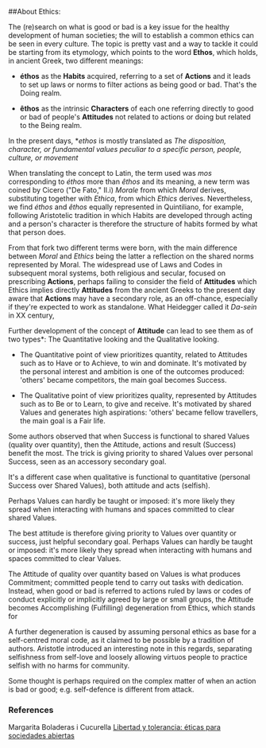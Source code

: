 ##About Ethics:

The (re)search on what is good or bad is a key issue for the healthy development of human societies; the will to establish a common ethics can be seen in every culture. The topic is pretty vast and a way to tackle it could be starting from its etymology, which points to the word **Ethos**, which holds, in ancient Greek, two different meanings:

* **éthos** as the **Habits** acquired, referring to a set of **Actions** and it leads to set up laws or norms to filter actions as being good or bad. That's the Doing realm.

* **êthos** as the intrinsic **Characters** of each one referring directly to good or bad of people's **Attitudes** not related to actions or doing but related to the Being realm. 

In the present days, **ethos* is mostly translated as *The disposition, character, or fundamental values peculiar to a specific person, people, culture, or movement*

When translating the concept to Latin, the term used was *mos* corresponding to *éthos* more than *êthos* and its meaning, a new term was coined by Cicero ("De Fato," II.i) *Morale* from which *Moral* derives, substituting together with *Ethica*, from which *Ethics* derives. Nevertheless, we find *éthos* and *êthos* equally represented in Quintiliano, for example, following Aristotelic tradition in which Habits are developed through acting and a person's character is therefore the structure of habits formed by what that person does.

From that fork two different terms were born, with the main difference between *Moral* and *Ethics* being the latter a reflection on the shared norms represented by Moral. The widespread use of Laws and Codes in subsequent moral systems, both religious and secular, focused on prescribing  **Actions**, perhaps failing to consider the field of **Attitudes** which Ethics implies directly **Attitudes** from the ancient Greeks to the present day aware that **Actions** may have a secondary role, as an off-chance, especially if they're expected to work as standalone.
What Heidegger called it *Da-sein* in XX century,

Further development of the concept of **Attitude** can lead to see them as of two types*: The Quantitative looking and the Qualitative looking.

* The Quantitative point of view prioritizes quantity, related to Attitudes such as to Have or to Achieve, to win and dominate. It's motivated by the personal interest and ambition is one of the outcomes produced: 'others' became competitors,  the main goal becomes Success.

* The Qualitative point of view prioritizes quality, represented by Attitudes such as to Be or to Learn, to give and receive. It's motivated by shared Values and generates high aspirations: 'others' became fellow travellers, the main goal is a Fair life.

Some authors observed that when Success is functional to shared Values (quality over quantity), then the Attitude,  actions and result (Success) benefit the most. The trick is giving priority to shared Values over personal Success, seen as an accessory secondary goal. 

It's a different case when qualitative is functional to quantitative (personal Success over  Shared Values), both attitude and acts (selfish).

Perhaps Values can hardly be taught or imposed: it's more likely they spread when interacting with humans and spaces committed to clear shared Values.

The best attitude is therefore giving priority to Values over quantity or success, just helpful secondary goal. Perhaps Values can hardly be taught or imposed: it's more likely they spread when interacting with humans and spaces committed to clear Values.

The Attitude of quality over quantity based on Values is what produces Commitment; committed people tend to carry out tasks with dedication. Instead, when good or bad is referred to actions ruled by laws or codes of conduct explicitly or implicitly agreed by large or small groups, the Attitude becomes Accomplishing (Fulfilling) degeneration from Ethics, which stands for 

A further degeneration is caused by assuming personal ethics as base for a self-centred moral code, as it claimed to be possible by a tradition of authors. Aristotle introduced an interesting note in this regards, separating selfishness from self-love and loosely allowing virtuos people to practice selfish with no harms for community.

Some thought is perhaps required on the complex matter of when an action is bad or good; e.g. self-defence is different from attack.

### References

Margarita Boladeras i Cucurella [Libertad y tolerancia: éticas para sociedades abiertas](https://dialnet.unirioja.es/servlet/libro?codigo=150208)




